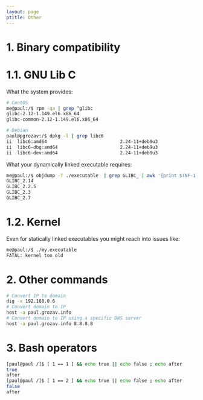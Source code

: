 ```yaml
---
layout: page
ptitle: Other
---
```


1\. Binary compatibility
===
1.1. GNU Lib C
===
What the system provides:
```bash
# CentOS
me@paul:/$ rpm -qa | grep ^glibc
glibc-2.12-1.149.el6.x86_64
glibc-common-2.12-1.149.el6.x86_64
```
```bash
# Debian
paul@pgrozav:/$ dpkg -l | grep libc6
ii  libc6:amd64                           2.24-11+deb9u3                                 amd64        GNU C Library: Shared libraries
ii  libc6-dbg:amd64                       2.24-11+deb9u3                                 amd64        GNU C Library: detached debugging symbols
ii  libc6-dev:amd64                       2.24-11+deb9u3                                 amd64        GNU C Library: Development Libraries and Header Files
```
What your dynamically linked executable requires:
```bash
me@paul:/$ objdump -T ./executable  | grep GLIBC_ | awk '{print $(NF-1)}' | sort | uniq
GLIBC_2.14
GLIBC_2.2.5
GLIBC_2.3
GLIBC_2.7
```
1.2. Kernel
===
Even for statically linked executables you might reach into issues like:
```bash
me@paul:/$ ./my.executable
FATAL: kernel too old
```

2\. Other commands
===
```bash
# Convert IP to domain
dig -x 192.168.0.6
# Convert domain to IP
host -a paul.grozav.info
# Convert domain to IP using a specific DNS server
host -a paul.grozav.info 8.8.8.8
```

3\. Bash operators
===
```bash
[paul@paul /]$ [ 1 == 1 ] && echo true || echo false ; echo after
true
after
[paul@paul /]$ [ 1 == 2 ] && echo true || echo false ; echo after
false
after
```
